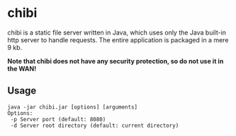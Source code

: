 # chibi
chibi is a static file server written in Java, which uses only the Java built-in http server to 
handle requests. The entire application is packaged in a mere 9 kb.

**Note that chibi does not have any security protection, so do not use it in the WAN!**

## Usage
```
java -jar chibi.jar [options] [arguments]
Options:
 -p Server port (default: 8080)
 -d Server root directory (default: current directory)
```
